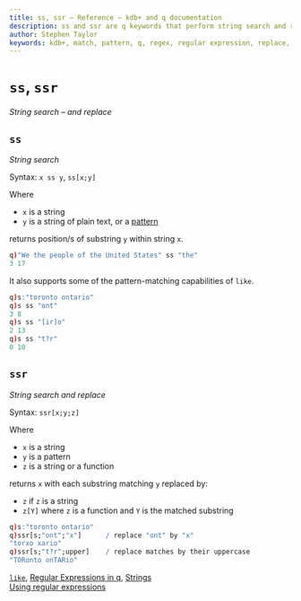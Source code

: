 ```yaml
---
title: ss, ssr – Reference – kdb+ and q documentation
description: ss and ssr are q keywords that perform string search and replacement.
author: Stephen Taylor
keywords: kdb+, match, pattern, q, regex, regular expression, replace, search, ss, ssr, string
---
```

# `ss`, `ssr`

_String search – and replace_




## `ss`

_String search_

Syntax: `x ss y`, `ss[x;y]` 

Where 

-   `x` is a string
-   `y` is a string of plain text, or a [pattern](../kb/regex.md)

returns position/s of substring `y` within string `x`.

```q
q)"We the people of the United States" ss "the"
3 17
```

It also supports some of the pattern-matching capabilities of `like`.

```q
q)s:"toronto ontario"
q)s ss "ont"
3 8
q)s ss "[ir]o"
2 13
q)s ss "t?r"
0 10
```



## `ssr`

_String search and replace_ 

Syntax: `ssr[x;y;z]`

Where

- `x` is a string
- `y` is a pattern
- `z` is a string or a function

returns `x` with each substring matching `y` replaced by:

-   `z` if `z` is a string 
-   `z[Y]` where `z` is a function and `Y` is the matched substring

```q
q)s:"toronto ontario"
q)ssr[s;"ont";"x"]      / replace "ont" by "x"
"torxo xario"
q)ssr[s;"t?r";upper]    / replace matches by their uppercase
"TORonto onTARio"
```


<i class="fas fa-book"></i> 
[`like`](like.md),
[Regular Expressions in q](../basics/regex.md),
[Strings](../basics/strings.md)<br>
<i class="fas fa-graduation-cap"></i>
[Using regular expressions](../kb/regex.md)


